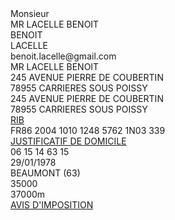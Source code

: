 <div class="gender">Monsieur</div>
<div id="name">MR LACELLE BENOIT</div>
<div id="given_name">BENOIT</div>
<div id="family_name">LACELLE</div>
<div id="email">benoit.lacelle@gmail.com</div>
<div id="postal_address">MR LACELLE BENOIT<br>245 AVENUE PIERRE DE COUBERTIN<br>78955 CARRIERES SOUS POISSY</div>
<div id="address">245 AVENUE PIERRE DE COUBERTIN<br>78955 CARRIERES SOUS POISSY</div>
<a href="https://www.crid.asso.fr/IMG/pdf/iban_droits_ici_et_la_bas_00020064202.pdf" id="rib">RIB</a>
<div id="iban">FR86 2004 1010 1248 5762 1N03 339</div>
<a href="TODO" id="proof_of_residence">JUSTIFICATIF DE DOMICILE</a>
<div id="phone_number">06 15 14 63 15</div>
<div id="birthdate">29/01/1978</div>
<div id="birthplace">BEAUMONT (63)</div>
<div id="income_tax_reference">35000</div>
<div id="taxable_income">37000m</div>
<a href="https://www.artee.fr/wp-content/uploads/2017/12/Exemple_avis_imposition.pdf" id="income_notice">AVIS D'IMPOSITION</a>
